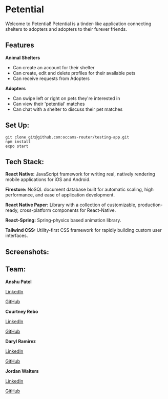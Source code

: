 # **Petential**


Welcome to Petential! Petential is a tinder-like application connecting shelters to adopters and adopters to their furever friends.

## **Features**
**Animal Shelters**
- Can create an account for their shelter
- Can create, edit and delete profiles for their available pets
- Can receive requests from Adopters

**Adopters**
- Can swipe left or right on pets they're interested in
- Can view their 'petential' matches
- Can chat with a shelter to discuss their pet matches



## **Set Up:**
```
git clone git@github.com:occams-router/testing-app.git
npm install
expo start
```


## **Tech Stack:**

**React Native:** JavaScript framework for writing real, natively rendering mobile applications for iOS and Android.

**Firestore:** NoSQL document database built for automatic scaling, high performance, and ease of application development.

**React Native Paper:** Library with a collection of customizable, production-ready, cross-platform components for React-Native.

**React-Spring:** Spring-physics based animation library.

**Tailwind CSS:** Utility-first CSS framework for rapidly building custom user interfaces.

## **Screenshots:**




## **Team:**

**Anshu Patel**

[LinkedIn](https://www.linkedin.com/in/anshupatel314/)

[GitHub](https://github.com/Litwix)

**Courtney Rebo**

[LinkedIn](https://www.linkedin.com/in/courtneyrebo/)

[GitHub](https://github.com/courtneey)

**Daryl Ramirez**

[LinkedIn](https://www.linkedin.com/in/darylramirez/)

[GitHub](https://github.com/darylramirez)

**Jordan Walters**

[LinkedIn](https://www.linkedin.com/in/walters-jordan/)

[GitHub](https://github.com/J-Walters)

